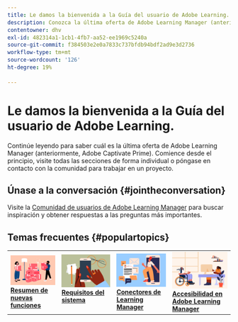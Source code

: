 ```yaml
---
title: Le damos la bienvenida a la Guía del usuario de Adobe Learning.
description: Conozca la última oferta de Adobe Learning Manager (anteriormente, Adobe Captivate Prime). Comience desde el principio, visite todas las secciones de forma individual o póngase en contacto con la comunidad para trabajar en un proyecto.
contentowner: dhv
exl-id: 482314a1-1cb1-4fb7-aa52-ee1969c5240a
source-git-commit: f384503e2e0a7833c737bfdb94bdf2ad9e3d2736
workflow-type: tm+mt
source-wordcount: '126'
ht-degree: 19%

---
```


# Le damos la bienvenida a la Guía del usuario de Adobe Learning.

Continúe leyendo para saber cuál es la última oferta de Adobe Learning Manager (anteriormente, Adobe Captivate Prime). Comience desde el principio, visite todas las secciones de forma individual o póngase en contacto con la comunidad para trabajar en un proyecto.

## Únase a la conversación {#jointheconversation}

Visite la [Comunidad de usuarios de Adobe Learning Manager](https://community.adobe.com/t5/adobe-learning-manager/ct-p/ct-captivate-prime?page=1&sort=latest_replies&lang=all&tabid=all) para buscar inspiración y obtener respuestas a las preguntas más importantes.

## Temas frecuentes {#populartopics}

<table style="table-layout:fixed">
 <tbody>
  <tr>
   <td>
    <a href="whats-new.md">
    <img alt="nuevas funciones" src="assets/prime-new.jpeg">
    </a>
    <div>
    <a href="whats-new.md"><strong>Resumen de nuevas funciones</strong></a>
    </div>
   </td>
   <td>
    <a href="system-requirements.md">
    <img alt="requisitos del sistema" src="assets/prime-reqs.jpeg">
    </a>
    <a href="whats-new.md"><strong>Requisitos del sistema </strong></a>
    </p>
   </td>
   <td>
    <a href="integration-admin/feature-summary/connectors.md">
    <img alt="," src="assets/prime-connector.jpeg">
    </a>
    <div>
    <a href="integration-admin/feature-summary/connectors.md"><strong>Conectores de Learning Manager</strong></a>
    </div>
   </td>
   <td>
    <a href="accessibility-learning-manager.md">
    <img alt="accesibilidad" src="assets/prime-accessibility.jpeg">
    </a>
    <div>
    <a href="accessibility-learning-manager.md"><strong>Accesibilidad en Adobe Learning Manager</strong></a>
    </div>
   </td>
  </tr>
 </tbody>
</table>
